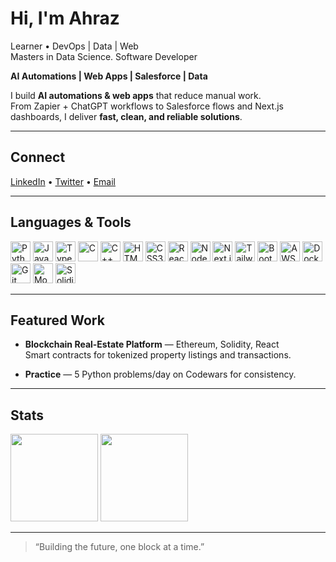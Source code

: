 <!-- Profile README for Ahraz (@your-username) -->

# Hi, I'm Ahraz

Learner • DevOps | Data | Web  
Masters in Data Science. Software Developer

**AI Automations | Web Apps | Salesforce | Data**

I build **AI automations & web apps** that reduce manual work.  
From Zapier + ChatGPT workflows to Salesforce flows and Next.js dashboards, I deliver **fast, clean, and reliable solutions**.

---
## Connect
[LinkedIn](https://www.linkedin.com/in/your-link/) • [Twitter](https://twitter.com/your-handle) • [Email](mailto:your@email.com)

---

## Languages & Tools
<p>
  <!-- Programming -->
  <img alt="Python" src="https://cdn.jsdelivr.net/gh/devicons/devicon/icons/python/python-original.svg" height="32"/>
  <img alt="JavaScript" src="https://cdn.jsdelivr.net/gh/devicons/devicon/icons/javascript/javascript-original.svg" height="32"/>
  <img alt="TypeScript" src="https://cdn.jsdelivr.net/gh/devicons/devicon/icons/typescript/typescript-original.svg" height="32"/>
  <img alt="C" src="https://cdn.jsdelivr.net/gh/devicons/devicon/icons/c/c-original.svg" height="32"/>
  <img alt="C++" src="https://cdn.jsdelivr.net/gh/devicons/devicon/icons/cplusplus/cplusplus-original.svg" height="32"/>
  <!-- Web -->
  <img alt="HTML5" src="https://cdn.jsdelivr.net/gh/devicons/devicon/icons/html5/html5-original.svg" height="32"/>
  <img alt="CSS3" src="https://cdn.jsdelivr.net/gh/devicons/devicon/icons/css3/css3-original.svg" height="32"/>
  <img alt="React" src="https://cdn.jsdelivr.net/gh/devicons/devicon/icons/react/react-original.svg" height="32"/>
  <img alt="Node.js" src="https://cdn.jsdelivr.net/gh/devicons/devicon/icons/nodejs/nodejs-original.svg" height="32"/>
  <img alt="Next.js" src="https://cdn.jsdelivr.net/gh/devicons/devicon/icons/nextjs/nextjs-original.svg" height="32"/>
  <img alt="Tailwind" src="https://cdn.jsdelivr.net/gh/devicons/devicon/icons/tailwindcss/tailwindcss-plain.svg" height="32"/>
  <img alt="Bootstrap" src="https://cdn.jsdelivr.net/gh/devicons/devicon/icons/bootstrap/bootstrap-original.svg" height="32"/>
  <!-- DevOps / Cloud -->
  <img alt="AWS" src="https://cdn.jsdelivr.net/gh/devicons/devicon/icons/amazonwebservices/amazonwebservices-original.svg" height="32"/>
  <img alt="Docker" src="https://cdn.jsdelivr.net/gh/devicons/devicon/icons/docker/docker-original.svg" height="32"/>
  <img alt="Git" src="https://cdn.jsdelivr.net/gh/devicons/devicon/icons/git/git-original.svg" height="32"/>
  <!-- DB / Blockchain -->
  <img alt="MongoDB" src="https://cdn.jsdelivr.net/gh/devicons/devicon/icons/mongodb/mongodb-original.svg" height="32"/>
  <img alt="Solidity" src="https://cdn.jsdelivr.net/gh/devicons/devicon/icons/solidity/solidity-original.svg" height="32"/>
</p>

---

## Featured Work
- **Blockchain Real-Estate Platform** — Ethereum, Solidity, React  
  Smart contracts for tokenized property listings and transactions.

- **Practice** — 5 Python problems/day on Codewars for consistency.

---

## Stats
<!-- Replace your-username -->
<img src="https://github-readme-stats.vercel.app/api?username=your-username&show_icons=true&hide_title=true&theme=dark&hide_border=true" height="140"/>
<img src="https://github-readme-stats.vercel.app/api/top-langs/?username=your-username&layout=compact&theme=dark&hide_border=true" height="140"/>

---

> “Building the future, one block at a time.”
